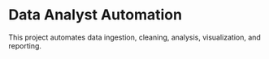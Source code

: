 # Data Analyst Automation

This project automates data ingestion, cleaning, analysis, visualization, and reporting.